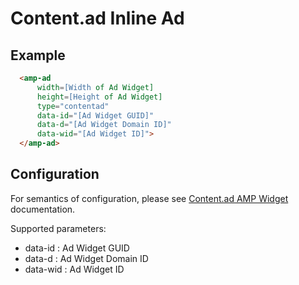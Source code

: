 <!---
Copyright 2015 The AMP HTML Authors. All Rights Reserved.

Licensed under the Apache License, Version 2.0 (the "License");
you may not use this file except in compliance with the License.
You may obtain a copy of the License at

      http://www.apache.org/licenses/LICENSE-2.0

Unless required by applicable law or agreed to in writing, software
distributed under the License is distributed on an "AS-IS" BASIS,
WITHOUT WARRANTIES OR CONDITIONS OF ANY KIND, either express or implied.
See the License for the specific language governing permissions and
limitations under the License.
-->

# Content.ad Inline Ad

## Example

```html
  <amp-ad 
      width=[Width of Ad Widget]
      height=[Height of Ad Widget]
      type="contentad"
      data-id="[Ad Widget GUID]"
      data-d="[Ad Widget Domain ID]"
      data-wid="[Ad Widget ID]">
  </amp-ad>
```

## Configuration

For semantics of configuration, please see [Content.ad AMP Widget](http://help.content.ad/how-can-i-make-widget-amp-mobile-site/) documentation.

Supported parameters:

- data-id : Ad Widget GUID
- data-d : Ad Widget Domain ID
- data-wid : Ad Widget ID